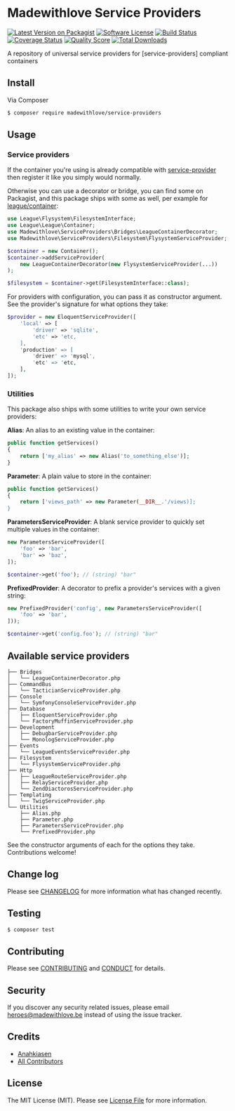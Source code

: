 # Madewithlove Service Providers

[![Latest Version on Packagist][ico-version]][link-packagist]
[![Software License][ico-license]](LICENSE.md)
[![Build Status][ico-travis]][link-travis]
[![Coverage Status][ico-scrutinizer]][link-scrutinizer]
[![Quality Score][ico-code-quality]][link-code-quality]
[![Total Downloads][ico-downloads]][link-downloads]

A repository of universal service providers for [service-providers] compliant containers

## Install

Via Composer

``` bash
$ composer require madewithlove/service-providers
```

## Usage

### Service providers

If the container you're using is already compatible with [service-provider] then register it like you simply would normally.

Otherwise you can use a decorator or bridge, you can find some on Packagist, and this package ships with some as well, per example for [league/container]:
 
```php
use League\Flysystem\FilesystemInterface;
use League\League\Container;
use Madewithlove\ServiceProviders\Bridges\LeagueContainerDecorator;
use Madewithlove\ServiceProviders\Filesystem\FlysystemServiceProvider;

$container = new Container();
$container->addServiceProvider(
    new LeagueContainerDecorator(new FlysystemServiceProvider(...))
);

$filesystem = $container->get(FilesystemInterface::class);
```

For providers with configuration, you can pass it as constructor argument. See the provider's signature for what options they take:

```php
$provider = new EloquentServiceProvider([
    'local' => [
        'driver' => 'sqlite',
        'etc' => 'etc,
    ],
    'production' => [
        'driver' => 'mysql',
        'etc' => 'etc,
    ],
]);
```

### Utilities

This package also ships with some utilities to write your own service providers:

**Alias**: An alias to an existing value in the container:

```php
public function getServices()
{
    return ['my_alias' => new Alias('to_something_else')];
}
```

**Parameter**: A plain value to store in the container:

```php
public function getServices()
{
    return ['views_path' => new Parameter(__DIR__.'/views)];
}
```

**ParametersServiceProvider**: A blank service provider to quickly set multiple values in the container:

```php
new ParametersServiceProvider([
    'foo' => 'bar',
    'bar' => 'baz',
]);

$container->get('foo'); // (string) "bar"
```

**PrefixedProvider**: A decorator to prefix a provider's services with a given string:

```php
new PrefixedProvider('config', new ParametersServiceProvider([
    'foo' => 'bar',
]));

$container->get('config.foo'); // (string) "bar"
```

## Available service providers

```
├── Bridges
│   └── LeagueContainerDecorator.php
├── CommandBus
│   └── TacticianServiceProvider.php
├── Console
│   └── SymfonyConsoleServiceProvider.php
├── Database
│   ├── EloquentServiceProvider.php
│   └── FactoryMuffinServiceProvider.php
├── Development
│   ├── DebugbarServiceProvider.php
│   └── MonologServiceProvider.php
├── Events
│   └── LeagueEventsServiceProvider.php
├── Filesystem
│   └── FlysystemServiceProvider.php
├── Http
│   ├── LeagueRouteServiceProvider.php
│   ├── RelayServiceProvider.php
│   └── ZendDiactorosServiceProvider.php
├── Templating
│   └── TwigServiceProvider.php
└── Utilities
    ├── Alias.php
    ├── Parameter.php
    ├── ParametersServiceProvider.php
    └── PrefixedProvider.php
```

See the constructor arguments of each for the options they take. Contributions welcome!

## Change log

Please see [CHANGELOG](CHANGELOG.md) for more information what has changed recently.

## Testing

``` bash
$ composer test
```

## Contributing

Please see [CONTRIBUTING](CONTRIBUTING.md) and [CONDUCT](CONDUCT.md) for details.

## Security

If you discover any security related issues, please email heroes@madewithlove.be instead of using the issue tracker.

## Credits

- [Anahkiasen][link-author]
- [All Contributors][link-contributors]

## License

The MIT License (MIT). Please see [License File](LICENSE.md) for more information.

[ico-code-quality]: https://img.shields.io/scrutinizer/g/madewithlove/service-providers.svg?style=flat-square
[ico-downloads]: https://img.shields.io/packagist/dt/madewithlove/service-providers.svg?style=flat-square
[ico-license]: https://img.shields.io/badge/license-MIT-brightgreen.svg?style=flat-square
[ico-scrutinizer]: https://img.shields.io/scrutinizer/coverage/g/madewithlove/service-providers.svg?style=flat-square
[ico-travis]: https://img.shields.io/travis/madewithlove/service-providers/master.svg?style=flat-square
[ico-version]: https://img.shields.io/packagist/v/madewithlove/service-providers.svg?style=flat-square
[league/container]: http://container.thephpleague.com/
[link-author]: https://github.com/Anahkiasen
[link-code-quality]: https://scrutinizer-ci.com/g/madewithlove/service-providers
[link-contributors]: ../../contributors
[link-downloads]: https://packagist.org/packages/madewithlove/service-providers
[link-packagist]: https://packagist.org/packages/madewithlove/service-providers
[link-scrutinizer]: https://scrutinizer-ci.com/g/madewithlove/service-providers/code-structure
[link-travis]: https://travis-ci.org/madewithlove/service-providers
[service-provider]: https://github.com/container-interop/service-provider
